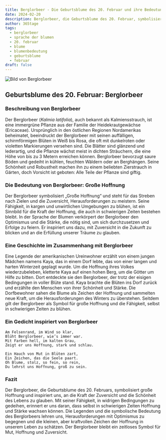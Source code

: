 ```yaml
---
title: Berglorbeer - Die Geburtsblume des 20. Februar und ihre Bedeutung
date: 2024-02-20
description: Berglorbeer, die Geburtsblume des 20. Februar, symbolisiert Große Hoffnung. Erfahre mehr über ihre Geschichte, Bedeutung und Symbolik in der Sprache der Blumen.
author: 365tage
tags:
  - berglorbeer
  - sprache der blumen
  - 20. februar
  - blume
  - blumenbedeutung
  - geburtsblume
  - februar
draft: false
---
```


![Bild von Berglorbeer](https://cdn.pixabay.com/photo/2015/05/17/12/01/kalmia-770766_640.jpg#center)


## Geburtsblume des 20. Februar: Berglorbeer

### Beschreibung von Berglorbeer

Der Berglorbeer (_Kalmia latifolia_), auch bekannt als Kalmiensstrauch, ist eine immergrüne Pflanze aus der Familie der Heidekrautgewächse (Ericaceae). Ursprünglich in den östlichen Regionen Nordamerikas beheimatet, beeindruckt der Berglorbeer mit seinen auffälligen, schirmförmigen Blüten in Weiß bis Rosa, die oft mit dunkelroten oder violetten Markierungen versehen sind. Die Blätter sind glänzend und lederartig, und die Pflanze wächst meist in dichten Sträuchern, die eine Höhe von bis zu 3 Metern erreichen können. Berglorbeer bevorzugt saure Böden und gedeiht in kühlen, feuchten Wäldern oder an Berghängen. Seine Schönheit und Robustheit machen ihn zu einem beliebten Zierstrauch in Gärten, doch Vorsicht ist geboten: Alle Teile der Pflanze sind giftig.

### Die Bedeutung von Berglorbeer: Große Hoffnung

Der Berglorbeer symbolisiert „Große Hoffnung“ und steht für das Streben nach Zielen und die Zuversicht, Herausforderungen zu meistern. Seine Fähigkeit, in kargen und unwirtlichen Umgebungen zu blühen, ist ein Sinnbild für die Kraft der Hoffnung, die auch in schwierigen Zeiten bestehen bleibt. In der Sprache der Blumen verkörpert der Berglorbeer den Optimismus und die Stärke, die nötig sind, um sich durchzusetzen und Erfolge zu feiern. Er inspiriert uns dazu, mit Zuversicht in die Zukunft zu blicken und an die Erfüllung unserer Träume zu glauben.

### Eine Geschichte im Zusammenhang mit Berglorbeer

Eine Legende der amerikanischen Ureinwohner erzählt von einem jungen Mädchen namens Kaya, das in einem Dorf lebte, das von einer langen und harten Winterzeit geplagt wurde. Um die Hoffnung ihres Volkes wiederzubeleben, kletterte Kaya auf einen hohen Berg, um die Götter um Hilfe zu bitten. Dort entdeckte sie den Berglorbeer, der trotz der eisigen Bedingungen in voller Blüte stand. Kaya brachte die Blüten ins Dorf zurück und erzählte den Menschen von ihrer Schönheit und Stärke. Die Dorfbewohner sahen die Blume als Zeichen der Hoffnung und sammelten neue Kraft, um die Herausforderungen des Winters zu überstehen. Seitdem gilt der Berglorbeer als Symbol für große Hoffnung und die Fähigkeit, selbst in schwierigen Zeiten zu blühen.

### Ein Gedicht inspiriert von Berglorbeer

```
Am Felsenrand, im Wind so klar,  
Blüht Berglorbeer, wie’s immer war.  
Mit Farben hell, im kalten Grau,  
Zeigt er uns Hoffnung, stark und schlau.  

Ein Hauch von Mut in Blüten zart,  
Ein Zeichen, das die Seele paart.  
Oh Blume, stolz, so fein, so rein,  
Du lehrst uns Hoffnung, groß zu sein.  
```

### Fazit

Der Berglorbeer, die Geburtsblume des 20. Februars, symbolisiert große Hoffnung und inspiriert uns, an die Kraft der Zuversicht und die Schönheit des Lebens zu glauben. Mit seiner Fähigkeit, in widrigen Bedingungen zu gedeihen, erinnert er uns daran, dass selbst in schwierigen Zeiten Hoffnung und Stärke wachsen können. Die Legenden und die symbolische Bedeutung des Berglorbeers lehren uns, Herausforderungen mit Optimismus zu begegnen und die kleinen, aber kraftvollen Zeichen der Hoffnung in unserem Leben zu schätzen. Der Berglorbeer bleibt ein zeitloses Symbol für Mut, Hoffnung und Zuversicht.
